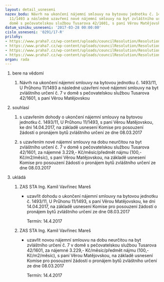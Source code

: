 ```yaml
---
layout: detail_usneseni
nazev_bodu: Návrh na ukončení nájemní smlouvy na bytovou jednotku č. 1493/11, U Průhonu
  11/1493 a následné uzavření nové nájemní smlouvy na byt zvláštního určení č. 7 v
  domě s pečovatelskou službou Tusarova 42/1601, s paní Věrou Matějovskou
datum_vzniku_usneseni: '2017-03-28 00:00:00'
cislo_usneseni: '0291/17-R'
prilohy:
- https://www.praha7.cz/wp-content/uploads/councilResolution/Resolutions/29216/export/01_BJMatejovska~184955.docx
- https://www.praha7.cz/wp-content/uploads/councilResolution/Resolutions/29216/export/02_BJMatejovska~184954.pdf
- https://www.praha7.cz/wp-content/uploads/councilResolution/Resolutions/29216/export/03_BJMatejovska~184953.pdf
- https://www.praha7.cz/wp-content/uploads/councilResolution/Resolutions/29216/export/export~296423.pdf
organ: rada
---
```

<ol class="urzList_view" id="urzList">
<li id="" class="urzClass1"><span name="1">bere na vědomí</span> 
<ol class="urzOlClass">
<li id="" class="urzClass2" style="TEXT-ALIGN: left"><span><p>Návrh na ukončení nájemní smlouvy na bytovou jednotku č. 1493/11, U Průhonu 11/1493 a následné uzavření nové nájemní smlouvy na byt zvláštního určení č. 7 v domě&nbsp;s pečovatelskou službou Tusarova 42/1601, s paní Věrou Matějovskou</p></span></li></ol></li>
<li id="" class="urzClass1"><span name="26">souhlasí</span> 
<ol class="urzOlClass">
<li id="" class="urzClass2" style="TEXT-ALIGN: left"><span><p>s uzavřením dohody o ukončení nájemní smlouvy na bytovou jednotku č. 1493/11, U Průhonu 11/1493,&nbsp;s paní Věrou Matějovskou, ke dni 14.04.2017, na základě usnesení Komise pro posouzení žádostí o pronájem bytů zvláštního určení ze dne 08.03.2017<br></p></span></li>
<li id="" class="urzClass2" style="TEXT-ALIGN: left"><span><p>s uzavřením nové nájemní smlouvy na dobu neurčitou na byt zvláštního určení č. 7 v domě&nbsp;s pečovatelskou službou Tusarova 42/1601, za nájemné 3.229,- Kč/měsíc/předmět nájmu (100,- Kč/m2/měsíc), s paní Věrou Matějovskou, na základě usnesení Komise pro posouzení žádostí o pronájem bytů zvláštního určení ze dne 08.03.2017<br></p></span></li></ol></li><li class="urzClass1" id="urzUkoly"><span name="1">ukládá</span><ol class="urzOlClass"><li class="urzClass2"><span><p>ZAS STA Ing. Kamil Vavřinec Mareš</p></span><ul class="urzUlClass"><li class="urzClass3"><span><p>uzavřít dohodu o ukončení nájemní smlouvy na bytovou jednotku č. 1493/11, U Průhonu 11/1493, s paní Věrou Matějovskou, ke dni 14.04.2017, na základě usnesení Komise pro posouzení žádostí o pronájem bytů zvláštního určení ze dne 08.03.2017</p></span><span class="urzUkolTermin">  Termín:&nbsp;14.4.2017</span></li></ul></li><li class="urzClass2"><span><p>ZAS STA Ing. Kamil Vavřinec Mareš</p></span><ul class="urzUlClass"><li class="urzClass3"><span><p>uzavřít novou nájemní smlouvu na dobu neurčitou na byt zvláštního určení č. 7 v domě s pečovatelskou službou Tusarova 42/1601, za nájemné 3.229,- Kč/měsíc/předmět nájmu (100,- Kč/m2/měsíc), s paní Věrou Matějovskou, na základě usnesení Komise pro posouzení žádostí o pronájem bytů zvláštního určení ze dne 08.03.2017</p></span><span class="urzUkolTermin">  Termín:&nbsp;14.4.2017</span></li></ul></li></ol></li>
</ol>